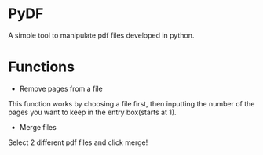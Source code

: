 # PyDF
A simple tool to manipulate pdf files developed in python.

# Functions
- Remove pages from a file

This function works by choosing a file first, then inputting the number of the pages you want to keep in the entry box(starts at 1).
- Merge files


Select 2 different pdf files and click merge!
